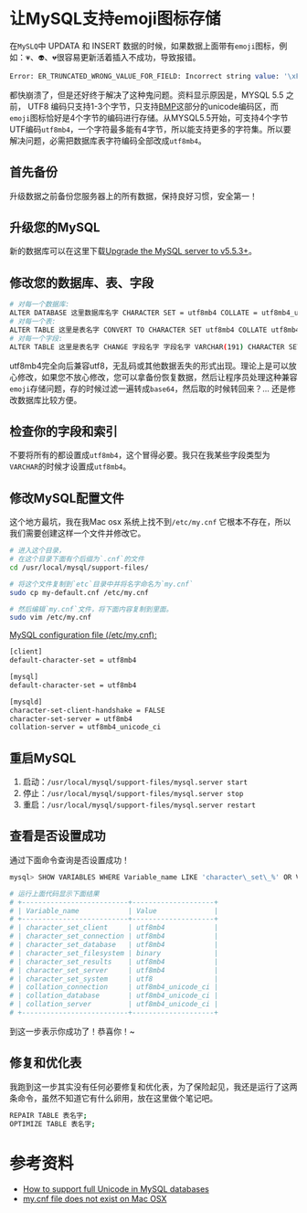 
# 让MySQL支持emoji图标存储

在`MySLQ`中 UPDATA 和 INSERT 数据的时候，如果数据上面带有`emoji`图标，例如：`💗`、`👽`、`💔`很容易更新活着插入不成功，导致报错。

```sql
Error: ER_TRUNCATED_WRONG_VALUE_FOR_FIELD: Incorrect string value: '\xF0\x9F\x91\xBD\xF0\x9F...' for column 'name' at row
```

都快崩溃了，但是还好终于解决了这种鬼问题。资料显示原因是，MYSQL 5.5 之前， UTF8 编码只支持1-3个字节，只支持[BMP](http://en.wikipedia.org/wiki/Mapping_of_Unicode_characters)这部分的unicode编码区，而`emoji`图标恰好是4个字节的编码进行存储。从MYSQL5.5开始，可支持4个字节UTF编码`utf8mb4`，一个字符最多能有4字节，所以能支持更多的字符集。所以要解决问题，必需把数据库表字符编码全部改成`utf8mb4`。


## 首先备份

升级数据之前备份您服务器上的所有数据，保持良好习惯，安全第一！

## 升级您的MySQL

新的数据库可以在这里下载[Upgrade the MySQL server to v5.5.3+](https://dev.mysql.com/downloads/mysql/)。

## 修改您的数据库、表、字段

```bash
# 对每一个数据库:
ALTER DATABASE 这里数据库名字 CHARACTER SET = utf8mb4 COLLATE = utf8mb4_unicode_ci;
# 对每一个表:
ALTER TABLE 这里是表名字 CONVERT TO CHARACTER SET utf8mb4 COLLATE utf8mb4_unicode_ci;
# 对每一个字段:
ALTER TABLE 这里是表名字 CHANGE 字段名字 字段名字 VARCHAR(191) CHARACTER SET utf8mb4 COLLATE utf8mb4_unicode_ci;
```
utf8mb4完全向后兼容utf8，无乱码或其他数据丢失的形式出现。理论上是可以放心修改，如果您不放心修改，您可以拿备份恢复数据，然后让程序员处理这种兼容`emoji`存储问题，存的时候过滤一遍转成`base64`，然后取的时候转回来？...  还是修改数据库比较方便。

## 检查你的字段和索引

不要将所有的都设置成`utf8mb4`，这个冒得必要。我只在我某些字段类型为`VARCHAR`的时候才设置成`utf8mb4`。

## 修改MySQL配置文件

这个地方最坑，我在我Mac osx 系统上找不到`/etc/my.cnf` 它根本不存在，所以我们需要创建这样一个文件并修改它。

```bash
# 进入这个目录，
# 在这个目录下面有个后缀为`.cnf`的文件
cd /usr/local/mysql/support-files/

# 将这个文件复制到`etc`目录中并将名字命名为`my.cnf`
sudo cp my-default.cnf /etc/my.cnf

# 然后编辑`my.cnf`文件，将下面内容复制到里面。
sudo vim /etc/my.cnf
```

[MySQL configuration file (/etc/my.cnf):](https://dev.mysql.com/doc/refman/5.5/en/option-files.html)


```bash
[client]
default-character-set = utf8mb4

[mysql]
default-character-set = utf8mb4

[mysqld]
character-set-client-handshake = FALSE
character-set-server = utf8mb4
collation-server = utf8mb4_unicode_ci
```

## 重启MySQL

1. 启动：`/usr/local/mysql/support-files/mysql.server start `
2. 停止：`/usr/local/mysql/support-files/mysql.server stop `
3. 重启：`/usr/local/mysql/support-files/mysql.server restart`


## 查看是否设置成功

通过下面命令查询是否设置成功！

```bash
mysql> SHOW VARIABLES WHERE Variable_name LIKE 'character\_set\_%' OR Variable_name LIKE 'collation%';

# 运行上面代码显示下面结果
# +--------------------------+--------------------+
# | Variable_name            | Value              |
# +--------------------------+--------------------+
# | character_set_client     | utf8mb4            |
# | character_set_connection | utf8mb4            |
# | character_set_database   | utf8mb4            |
# | character_set_filesystem | binary             |
# | character_set_results    | utf8mb4            |
# | character_set_server     | utf8mb4            |
# | character_set_system     | utf8               |
# | collation_connection     | utf8mb4_unicode_ci |
# | collation_database       | utf8mb4_unicode_ci |
# | collation_server         | utf8mb4_unicode_ci |
# +--------------------------+--------------------+
```

到这一步表示你成功了！恭喜你！~

## 修复和优化表

我跑到这一步其实没有任何必要修复和优化表，为了保险起见，我还是运行了这两条命令，虽然不知道它有什么卵用，放在这里做个笔记吧。

```bash
REPAIR TABLE 表名字;
OPTIMIZE TABLE 表名字;
```

# 参考资料

- [How to support full Unicode in MySQL databases](https://mathiasbynens.be/notes/mysql-utf8mb4#character-sets)
- [my.cnf file does not exist on Mac OSX](http://forums.mysql.com/read.php?11,366143,376017#msg-376017)